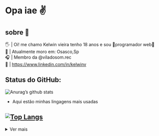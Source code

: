 

# Opa iae ✌


## sobre 👤
  🖐 | Oi! me chamo Kelwin vieira tenho 18 anos e sou 🌟programador web🌟<br />
  📍  | Atualmente moro em: Osasco,Sp  <br />
  🎧 | Membro da @viladosom.rec <br />
  🔗 | https://www.linkedin.com/in/kelwinv

## Status do GitHub:

![Anurag’s github stats](https://github-readme-stats.vercel.app/api?username=Kelwinv&show_icons=true&count_private=true&theme=midnight-purple)

* Aqui estão minhas lingagens mais usadas

[![Top Langs](https://github-readme-stats.vercel.app/api/top-langs/?username=Kelwinv&layout=compact&theme=midnight-purple)](https://github.com/anuraghazra/github-readme-stats)
----- 

<details>
<summary>
	Ver mais
</summary>

## Minhas principais habilidade 🎮🛠
- JavaScript, typescript
- HTML, CSS
- React, Node
- docker
- TypeOrm,knex.js
- PostgresSql,MongoDB

## Foco nos estudos 📚
- next.js
- Node, React Native
- TypeOrm,knex.js
- PostgresSql,MongoDB

</details>
